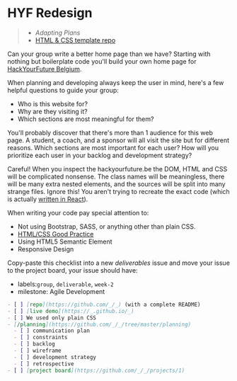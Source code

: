 # HYF Redesign

> - _Adapting Plans_
> - [HTML & CSS template repo](https://github.com/HackYourFutureBelgium/template-html-css)

Can your group write a better home page than we have? Starting with nothing but
boilerplate code you'll build your own home page for
[HackYourFuture Belgium](https://hackyourfuture.be).

When planning and developing always keep the user in mind, here's a few helpful
questions to guide your group:

- Who is this website for?
- Why are they visiting it?
- Which sections are most meaningful for them?

You'll probably discover that there's more than 1 audience for this web page. A
student, a coach, and a sponsor will all visit the site but for different
reasons. Which sections are most important for each user? How will you
prioritize each user in your backlog and development strategy?

Careful! When you inspect the hackyourfuture.be the DOM, HTML and CSS will be
complicated nonsense. The class names will be meaningless, there will be many
extra nested elements, and the sources will be split into many strange files.
Ignore this! You aren't trying to recreate the exact code (which is actually
[written in React](https://github.com/HackYourFutureBelgium/hackyourfuture.be/tree/main/src)).

When writing your code pay special attention to:

- Not using Bootstrap, SASS, or anything other than plain CSS.
- [HTML/CSS Good Practice](https://www.smashingmagazine.com/2008/11/12-principles-for-keeping-your-code-clean/)
- Using HTML5 Semantic Element
- Responsive Design

Copy-paste this checklist into a new _deliverables_ issue and move your issue to
the project board, your issue should have:

- labels:`group`, `deliverable`, `week-2`
- milestone: Agile Development

```md
- [ ] [repo](https://github.com/_/_) (with a complete README)
- [ ] [live demo](https://_.github.io/_)
- [ ] We used only plain CSS
- [/planning](https://github.com/_/_/tree/master/planning)
  - [ ] communication plan
  - [ ] constraints
  - [ ] backlog
  - [ ] wireframe
  - [ ] development strategy
  - [ ] retrospective
- [ ] [project board](https://github.com/_/_/projects/1)
```
